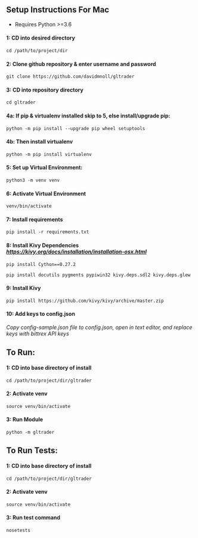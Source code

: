 
## Setup Instructions For Mac

* Requires Python >=3.6

#### 1: CD into desired directory

    cd /path/to/project/dir

#### 2: Clone github repository & enter username and password

    git clone https://github.com/davidmnoll/gltrader


#### 3: CD into repository directory

    cd gltrader

#### 4a: If pip & virtualenv installed skip to 5, else install/upgrade pip:

    python -m pip install --upgrade pip wheel setuptools

#### 4b: Then install virtualenv

    python -m pip install virtualenv


#### 5: Set up Virtual Environment:

    python3 -m venv venv

#### 6: Activate Virtual Environment

    venv/bin/activate

#### 7: Install requirements

    pip install -r requirements.txt

#### 8: Install Kivy Dependencies *https://kivy.org/docs/installation/installation-osx.html*

    pip install Cython==0.27.2

    pip install docutils pygments pypiwin32 kivy.deps.sdl2 kivy.deps.glew

#### 9: Install Kivy

    pip install https://github.com/kivy/kivy/archive/master.zip

#### 10: Add keys to config.json

*Copy config-sample.json file to config.json, open in text editor, and replace keys with bittrex API keys*


## To Run:

#### 1: CD into base directory of install

    cd /path/to/project/dir/gltrader

#### 2: Activate venv

    source venv/bin/activate

#### 3: Run Module

    python -m gltrader

## To Run Tests:

#### 1: CD into base directory of install

    cd /path/to/project/dir/gltrader

#### 2: Activate venv

    source venv/bin/activate

#### 3: Run test command

    nosetests
